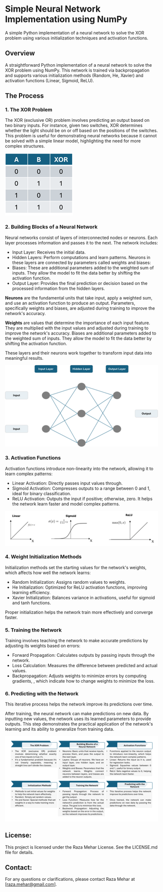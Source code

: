 # Simple Neural Network Implementation using NumPy
A simple Python implementation of a neural network to solve the XOR problem using various initialization techniques and activation functions.

## Overview
A straightforward Python implementation of a neural network to solve the XOR problem using NumPy. This network is trained via backpropagation and supports various initialization methods (Random, He, Xavier) and activation functions (Linear, Sigmoid, ReLU).

## The Process

### 1. The XOR Problem
The XOR (exclusive OR) problem involves predicting an output based on two binary inputs. For instance, given two switches, XOR determines whether the light should be on or off based on the positions of the switches. This problem is useful for demonstrating neural networks because it cannot be solved with a simple linear model, highlighting the need for more complex structures.

<div>
  <img src="docs/XOR.png" alt="XOR Truth Table" style="max-width: 100%";>
</div>

### 2. Building Blocks of a Neural Network
Neural networks consist of layers of interconnected nodes or neurons. Each layer processes information and passes it to the next. The network includes:

- Input Layer: Receives the initial data.
- Hidden Layers: Perform computations and learn patterns. Neurons in these layers are connected by parameters called weights and biases:
- Biases: These are additional parameters added to the weighted sum of inputs. They allow the model to fit the data better by shifting the activation function.
- Output Layer: Provides the final prediction or decision based on the processed information from the hidden layers.

**Neurons** are the fundamental units that take input, apply a weighted sum, and use an activation function to produce an output. Parameters, specifically weights and biases, are adjusted during training to improve the network's accuracy.

**Weights** are values that determine the importance of each input feature. They are multiplied with the input values and adjusted during training to improve the network's accuracy. Biases are additional parameters added to the weighted sum of inputs. They allow the model to fit the data better by shifting the activation function.

These layers and their neurons work together to transform input data into meaningful results.

<div>
  <img src="docs/NN.png" alt="A Neural Network Diagram" style="max-width: 100%";>
</div>

### 3. Activation Functions
Activation functions introduce non-linearity into the network, allowing it to learn complex patterns:
- Linear Activation: Directly passes input values through.
- Sigmoid Activation: Compresses outputs to a range between 0 and 1, ideal for binary classification.
- ReLU Activation: Outputs the input if positive; otherwise, zero. It helps the network learn faster and model complex patterns.

<div>
  <img src="docs/Act.png" alt="the activation fucntions" style="max-width: 100%";>
</div>

### 4. Weight Initialization Methods
Initialization methods set the starting values for the network's weights, which affects how well the network learns:
- Random Initialization: Assigns random values to weights.
- He Initialization: Optimized for ReLU activation functions, improving learning efficiency.
- Xavier Initialization: Balances variance in activations, useful for sigmoid and tanh functions.

Proper initialization helps the network train more effectively and converge faster.

### 5. Training the Network
Training involves teaching the network to make accurate predictions by adjusting its weights based on errors:
- Forward Propagation: Calculates outputs by passing inputs through the network.
- Loss Calculation: Measures the difference between predicted and actual values.
- Backpropagation: Adjusts weights to minimize errors by computing gradients, , which indicate how to change weights to minimize the loss.

### 6. Predicting with the Network
This iterative process helps the network improve its predictions over time.

After training, the neural network can make predictions on new data. By inputting new values, the network uses its learned parameters to provide outputs. This step demonstrates the practical application of the network's learning and its ability to generalize from training data.

<div>
  <img src="docs/process_1.png" alt="the process" style="max-width: 100%";>
</div>


## License:
This project is licensed under the Raza Mehar License. See the LICENSE.md file for details.

## Contact:
For any questions or clarifications, please contact Raza Mehar at [raza.mehar@gmail.com].
